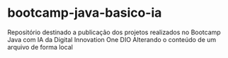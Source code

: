 # bootcamp-java-basico-ia
Repositório destinado a publicação dos projetos realizados no Bootcamp Java com IA da Digital Innovation One DIO
Alterando o conteúdo de um arquivo de forma local
